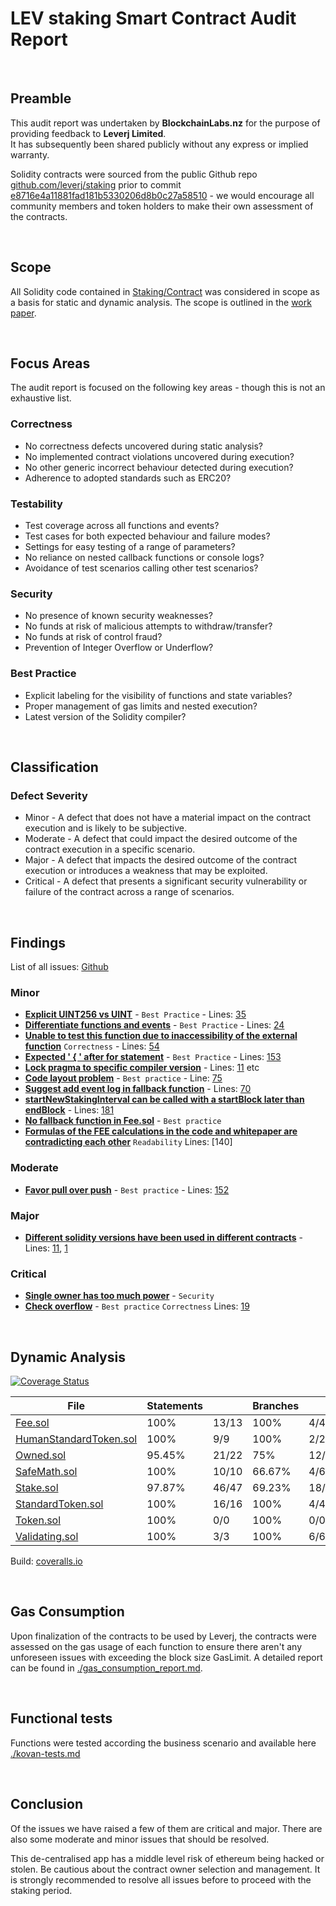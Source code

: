 # LEV staking Smart Contract Audit Report
<br>

## Preamble
This audit report was undertaken by <b>BlockchainLabs.nz</b> for the purpose of providing feedback to <b>Leverj Limited</b>. <br>It has subsequently been shared publicly without any express or implied warranty.

Solidity contracts were sourced from the public Github repo [github.com/leverj/staking](https://github.com/leverj/staking) prior to commit [e8716e4a11881fad181b5330206d8b0c27a58510](https://github.com/leverj/staking/commit/e8716e4a11881fad181b5330206d8b0c27a58510) - we would encourage all community members and token holders to make their own assessment of the contracts.

<br>

## Scope
All Solidity code contained in [Staking/Contract](https://github.com/leverj/staking/tree/master/contracts) was considered in scope as a basis for static and dynamic analysis. The scope is outlined in the [work paper](https://github.com/leverj/staking/audit/Work_paper.MD).

<br>

## Focus Areas
The audit report is focused on the following key areas - though this is not an exhaustive list.

### Correctness
- No correctness defects uncovered during static analysis?
- No implemented contract violations uncovered during execution?
- No other generic incorrect behaviour detected during execution?
- Adherence to adopted standards such as ERC20?

### Testability
- Test coverage across all functions and events?
- Test cases for both expected behaviour and failure modes?
- Settings for easy testing of a range of parameters?
- No reliance on nested callback functions or console logs?
- Avoidance of test scenarios calling other test scenarios?

### Security
- No presence of known security weaknesses?
- No funds at risk of malicious attempts to withdraw/transfer?
- No funds at risk of control fraud?
- Prevention of Integer Overflow or Underflow?

### Best Practice
- Explicit labeling for the visibility of functions and state variables?
- Proper management of gas limits and nested execution?
- Latest version of the Solidity compiler?

<br>


## Classification
### Defect Severity
- Minor - A defect that does not have a material impact on the contract execution and is likely to be subjective.
- Moderate - A defect that could impact the desired outcome of the contract execution in a specific scenario.
- Major - A defect that impacts the desired outcome of the contract execution or introduces a weakness that may be exploited.
- Critical - A defect that presents a significant security vulnerability or failure of the contract across a range of scenarios.

<br>


## Findings

List of all issues: [Github](https://github.com/tikonoff/staking-app/issues)

### Minor

- **[Explicit UINT256 vs UINT](https://github.com/tikonoff/staking-app/issues/2)** - `Best Practice` - Lines: [35](https://github.com/tikonoff/staking-app/blob/8306bb8deebe0f554e99bf4e525ea4a3f5672397/contracts/Stake.sol#L35)
- **[Differentiate functions and events](https://github.com/tikonoff/staking-app/issues/3)** - `Best Practice` - Lines: [24](https://github.com/tikonoff/staking-app/blob/8306bb8deebe0f554e99bf4e525ea4a3f5672397/contracts/Stake.sol#L24)
- **[Unable to test this function due to inaccessibility of the external function](https://github.com/tikonoff/staking-app/issues/5)** `Correctness` - Lines: [54](https://github.com/tikonoff/staking-app/blob/8306bb8deebe0f554e99bf4e525ea4a3f5672397/contracts/HumanStandardToken.sol#L54)
- **[Expected ' { ' after for statement](https://github.com/tikonoff/staking-app/issues/7)** - `Best Practice` - Lines: [153](https://github.com/tikonoff/staking-app/blob/8306bb8deebe0f554e99bf4e525ea4a3f5672397/contracts/Stake.sol#L153)
- **[Lock pragma to specific compiler version](https://github.com/tikonoff/staking-app/issues/8)** - Lines: [11](https://github.com/tikonoff/staking-app/blob/8306bb8deebe0f554e99bf4e525ea4a3f5672397/contracts/Stake.sol#L11) etc
- **[Code layout problem](https://github.com/tikonoff/staking-app/issues/12)** - `Best practice` - Line: [75](https://github.com/tikonoff/staking-app/blob/8306bb8deebe0f554e99bf4e525ea4a3f5672397/contracts/Stake.sol#L75)
- **[Suggest add event log in fallback function](https://github.com/tikonoff/staking-app/issues/10)** - Lines: [70](https://github.com/tikonoff/staking-app/blob/8306bb8deebe0f554e99bf4e525ea4a3f5672397/contracts/Stake.sol#L70)
- **[startNewStakingInterval can be called with a startBlock later than endBlock](https://github.com/tikonoff/staking-app/issues/13)** - Lines: [181](https://github.com/tikonoff/staking-app/blob/291d5a8c8bd61073d732ef0d31bf07a13ec3cd4b/contracts/Stake.sol#L181)
- **[No fallback function in Fee.sol](https://github.com/tikonoff/staking-app/issues/17)** - `Best practice`
- **[Formulas of the FEE calculations in the code and whitepaper are contradicting each other](https://github.com/tikonoff/staking-app/issues/18)** `Readability` Lines: [140]

### Moderate
- **[Favor pull over push](https://github.com/tikonoff/staking-app/issues/9)** - `Best practice` - Lines: [152](https://github.com/tikonoff/staking-app/blob/8306bb8deebe0f554e99bf4e525ea4a3f5672397/contracts/Stake.sol#L152)
 
### Major
- **[Different solidity versions have been used in different contracts](https://github.com/tikonoff/staking-app/issues/1)** - Lines: [11](https://github.com/tikonoff/staking-app/blob/8306bb8deebe0f554e99bf4e525ea4a3f5672397/contracts/Stake.sol#L11), [1](https://github.com/tikonoff/staking-app/blob/8306bb8deebe0f554e99bf4e525ea4a3f5672397/contracts/SafeMath.sol#L1)

### Critical
- **[Single owner has too much power](https://github.com/tikonoff/staking-app/issues/14)** - `Security`
- **[Check overflow](https://github.com/tikonoff/staking-app/issues/16)** - `Best practice` `Correctness` Lines: [19](https://github.com/tikonoff/staking-app/blob/8306bb8deebe0f554e99bf4e525ea4a3f5672397/contracts/StandardToken.sol#L19)
<br>

## Dynamic Analysis
[![Coverage Status](https://coveralls.io/repos/github/tikonoff/staking-app/badge.svg?branch=alex)](https://coveralls.io/github/tikonoff/staking-app?branch=alex)


<table class=“coverage-summary”>
<thead>
<tr>
   <th data-col=“file” data-fmt=“html” data-html=“true” class=“file”>File</th>
   <th data-col=“statements” data-type=“number” data-fmt=“pct” class=“pct”>Statements</th>
   <th data-col=“statements_raw” data-type=“number” data-fmt=“html” class=“abs”></th>
   <th data-col=“branches” data-type=“number” data-fmt=“pct” class=“pct”>Branches</th>
   <th data-col=“branches_raw” data-type=“number” data-fmt=“html” class=“abs”></th>
   <th data-col=“functions” data-type=“number” data-fmt=“pct” class=“pct”>Functions</th>
   <th data-col=“functions_raw” data-type=“number” data-fmt=“html” class=“abs”></th>
   <th data-col=“lines” data-type=“number” data-fmt=“pct” class=“pct”>Lines</th>
   <th data-col=“lines_raw” data-type=“number” data-fmt=“html” class=“abs”></th>
</tr>
</thead>
<tbody><tr>
  <td class=“file high” data-value=“Fee.sol”><a href=“Fee.sol.html”>Fee.sol</a></td>
  <td data-value=“100” class=“pct high”>100%</td>
  <td data-value=“13” class=“abs high”>13/13</td>
  <td data-value=“100” class=“pct high”>100%</td>
  <td data-value=“4” class=“abs high”>4/4</td>
  <td data-value=“100” class=“pct high”>100%</td>
  <td data-value=“5” class=“abs high”>5/5</td>
  <td data-value=“100” class=“pct high”>100%</td>
  <td data-value=“14” class=“abs high”>14/14</td>
  </tr>

<tr>
  <td class=“file high” data-value=“HumanStandardToken.sol”><a href=“HumanStandardToken.sol.html”>HumanStandardToken.sol</a></td>
  <td data-value=“100" class=“pct high”>100%</td>
  <td data-value=“9" class=“abs high”>9/9</td>
  <td data-value=“100" class=“pct high”>100%</td>
  <td data-value=“2" class=“abs high”>2/2</td>
  <td data-value=“100" class=“pct high”>100%</td>
  <td data-value=“2" class=“abs high”>2/2</td>
  <td data-value=“100" class=“pct high”>100%</td>
  <td data-value=“9" class=“abs high”>9/9</td>
  </tr>

<tr>
  <td class=“file high” data-value=“Owned.sol”><a href=“Owned.sol.html”>Owned.sol</a></td>
  <td data-value=“95.45” class=“pct high”>95.45%</td>
  <td data-value=“22” class=“abs high”>21/22</td>
  <td data-value=“75” class=“pct medium”>75%</td>
  <td data-value=“16” class=“abs medium”>12/16</td>
  <td data-value=“100” class=“pct high”>100%</td>
  <td data-value=“7” class=“abs high”>7/7</td>
  <td data-value=“100” class=“pct high”>100%</td>
  <td data-value=“25” class=“abs high”>25/25</td>
  </tr>

<tr>
  <td class=“file high” data-value=“SafeMath.sol”><a href=“SafeMath.sol.html”>SafeMath.sol</a></td>
  <td data-value=“100" class=“pct high”>100%</td>
  <td data-value=“10" class=“abs high”>10/10</td>
  <td data-value=“66.67" class=“pct medium”>66.67%</td>
  <td data-value=“6" class=“abs medium”>4/6</td>
  <td data-value=“100" class=“pct high”>100%</td>
  <td data-value=“4" class=“abs high”>4/4</td>
  <td data-value=“100" class=“pct high”>100%</td>
  <td data-value=“10" class=“abs high”>10/10</td>
  </tr>

<tr>
  <td class=“file high” data-value=“Stake.sol”><a href=“Stake.sol.html”>Stake.sol</a></td>
  <td data-value=“97.87” class=“pct high”>97.87%</td>
  <td data-value=“47” class=“abs high”>46/47</td>
  <td data-value=“69.23” class=“pct medium”>69.23%</td>
  <td data-value=“26” class=“abs medium”>18/26</td>
  <td data-value=“100” class=“pct high”>100%</td>
  <td data-value=“16” class=“abs high”>16/16</td>
  <td data-value=“96” class=“pct high”>96%</td>
  <td data-value=“50” class=“abs high”>48/50</td>
  </tr>

<tr>
  <td class=“file high” data-value=“StandardToken.sol”><a href=“StandardToken.sol.html”>StandardToken.sol</a></td>
  <td data-value=“100" class=“pct high”>100%</td>
  <td data-value=“16" class=“abs high”>16/16</td>
  <td data-value=“100" class=“pct high”>100%</td>
  <td data-value=“4" class=“abs high”>4/4</td>
  <td data-value=“100" class=“pct high”>100%</td>
  <td data-value=“5" class=“abs high”>5/5</td>
  <td data-value=“100" class=“pct high”>100%</td>
  <td data-value=“16" class=“abs high”>16/16</td>
  </tr>

<tr>
  <td class=“file high” data-value=“Token.sol”><a href=“Token.sol.html”>Token.sol</a></td>
  <td data-value=“100” class=“pct high”>100%</td>
  <td data-value=“0” class=“abs high”>0/0</td>
  <td data-value=“100” class=“pct high”>100%</td>
  <td data-value=“0” class=“abs high”>0/0</td>
  <td data-value=“100” class=“pct high”>100%</td>
  <td data-value=“0” class=“abs high”>0/0</td>
  <td data-value=“100” class=“pct high”>100%</td>
  <td data-value=“0” class=“abs high”>0/0</td>
  </tr>

<tr>
  <td class=“file high” data-value=“Validating.sol”><a href=“Validating.sol.html”>Validating.sol</a></td>
  <td data-value=“100" class=“pct high”>100%</td>
  <td data-value=“3" class=“abs high”>3/3</td>
  <td data-value=“100" class=“pct high”>100%</td>
  <td data-value=“6" class=“abs high”>6/6</td>
  <td data-value=“100" class=“pct high”>100%</td>
  <td data-value=“3" class=“abs high”>3/3</td>
  <td data-value=“100" class=“pct high”>100%</td>
  <td data-value=“6" class=“abs high”>6/6</td>
  </tr>

</tbody>
</table>

Build: [coveralls.io](https://coveralls.io/builds/15519613)

<br>

## Gas Consumption

Upon finalization of the contracts to be used by Leverj, the contracts were assessed on the gas usage of each function to ensure there aren't any unforeseen issues with exceeding the block size GasLimit. A detailed report can be found in [./gas_consumption_report.md](https://github.com/tikonoff/staking-app/blob/master/audit/gas-consumption-report.md).

<br>

## Functional tests

Functions were tested according the business scenario and available here [./kovan-tests.md](https://github.com/tikonoff/staking-app/blob/master/audit/Kovan_tests.md)

<br>


## Conclusion
Of the issues we have raised a few of them are critical and major. There are also some moderate and minor issues that should be resolved. 

This de-centralised app has a middle level risk of ethereum being hacked or stolen. Be cautious about the contract owner selection and management. It is strongly recommended to resolve all issues before to proceed with the staking period. 

<br>